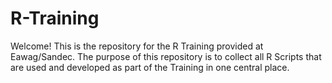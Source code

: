 # R-Training

Welcome! This is the repository for the R Training provided at Eawag/Sandec. The purpose of this repository is to collect all R Scripts that are used and developed as part of the Training in one central place.
